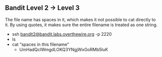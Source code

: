 ## Bandit Level 2 -> Level 3
The file name has spaces in it, which makes it not possible to cat directly to it. By using quotes, it makes sure the entire filename is treated as one string.
- ssh bandit2@bandit.labs.overthewire.org -p 2220
- ls
- cat “spaces in this filename”
    - UmHadQclWmgdLOKQ3YNgjWxGoRMb5luK

